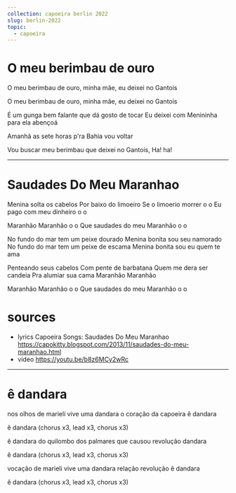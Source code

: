 ```yaml
---
collection: capoeira berlin 2022
slug: berlin-2022
topic:
  - capoeira
---
```


# O meu berimbau de ouro

O meu berimbau de ouro,
minha mãe, eu deixei no Gantois

O meu berimbau de ouro,
minha mãe, eu deixei no Gantois

É um gunga bem falante
que dá gosto de tocar
Eu deixei com Menininha
para ela abençoá

Amanhã as sete horas
p'ra Bahia vou voltar

Vou buscar meu berimbau
que deixei no Gantois,
Ha! ha!

---

# Saudades Do Meu Maranhao

Menina solta os cabelos
Por baixo do limoeiro
Se o limoerio morrer o o
Eu pago com meu dinheiro o o

Maranhão Maranhão o o
Que saudades do meu Maranhão o o

No fundo do mar tem um peixe dourado
Menina bonita sou seu namorado
No fundo do mar tem um peixe de escama
Menina bonita sou eu quem te ama

Penteando seus cabelos
Com pente de barbatana
Quem me dera ser candeia
Pra alumiar sua cama
Maranhão Maranhão

Maranhão Maranhão o o
Que saudades do meu Maranhão o o

# sources
- lyrics Capoeira Songs: Saudades Do Meu Maranhao https://capokitty.blogspot.com/2013/11/saudades-do-meu-maranhao.html
- video https://youtu.be/b8z6MCy2wRc

---

# ê dandara

nos olhos de marieli
vive uma dandara
o coração da capoeira
ê dandara

ê dandara (chorus x3, lead x3, chorus x3)

ê dandara
do quilombo dos palmares
que causou revolução
dandara

ê dandara (chorus x3, lead x3, chorus x3)

vocação de marieli
vive uma dandara
relação revolução
ê dandara

ê dandara (chorus x3, lead x3, chorus x3)
